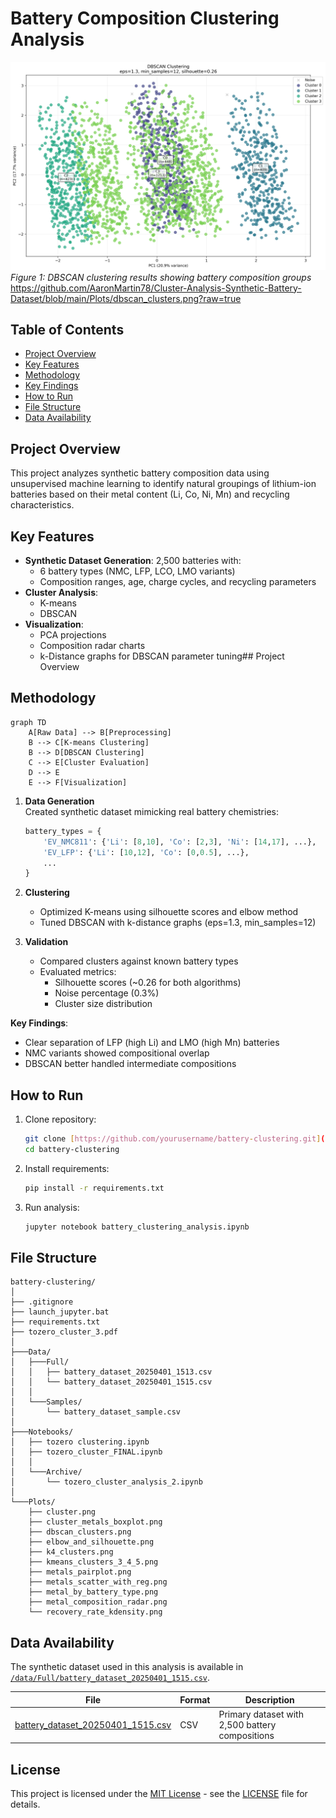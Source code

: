 # Battery Composition Clustering Analysis

![Cluster Visualization](https://github.com/AaronMartin78/Cluster-Analysis-Synthetic-Battery-Dataset/blob/main/Plots/dbscan_clusters.png?raw=true)
*Figure 1: DBSCAN clustering results showing battery composition groups*
https://github.com/AaronMartin78/Cluster-Analysis-Synthetic-Battery-Dataset/blob/main/Plots/dbscan_clusters.png?raw=true
## Table of Contents
- [Project Overview](#project-overview)
- [Key Features](#key-features)
- [Methodology](#methodology)
- [Key Findings](#key-findings)
- [How to Run](#how-to-run)
- [File Structure](#file-structure)
- [Data Availability](#data-availability)

## Project Overview
This project analyzes synthetic battery composition data using unsupervised machine learning to identify natural 
groupings of lithium-ion batteries based on their metal content (Li, Co, Ni, Mn) and recycling characteristics.

## Key Features
- **Synthetic Dataset Generation**: 2,500 batteries with:
  - 6 battery types (NMC, LFP, LCO, LMO variants)
  - Composition ranges, age, charge cycles, and recycling parameters
- **Cluster Analysis**:
  - K-means 
  - DBSCAN 
- **Visualization**:
  - PCA projections
  - Composition radar charts
  - k-Distance graphs for DBSCAN parameter tuning## Project Overview
 
## Methodology
```mermaid
graph TD
    A[Raw Data] --> B[Preprocessing]
    B --> C[K-means Clustering]
    B --> D[DBSCAN Clustering]
    C --> E[Cluster Evaluation]
    D --> E
    E --> F[Visualization]
```
1. **Data Generation**  
   Created synthetic dataset mimicking real battery chemistries:
   ```python
   battery_types = {
       'EV_NMC811': {'Li': [8,10], 'Co': [2,3], 'Ni': [14,17], ...},
       'EV_LFP': {'Li': [10,12], 'Co': [0,0.5], ...},
       ...
   }
   ```

2. **Clustering**  
   - Optimized K-means using silhouette scores and elbow method  
   - Tuned DBSCAN with k-distance graphs (eps=1.3, min_samples=12)

3. **Validation**  
   - Compared clusters against known battery types
   - Evaluated metrics:
     - Silhouette scores (~0.26 for both algorithms)
     - Noise percentage (0.3%)
     - Cluster size distribution

**Key Findings**:
- Clear separation of LFP (high Li) and LMO (high Mn) batteries
- NMC variants showed compositional overlap
- DBSCAN better handled intermediate compositions

## How to Run
1. Clone repository:
   ```bash
   git clone [https://github.com/yourusername/battery-clustering.git](https://github.com/AaronMartin78/Cluster-Analysis-Synthetic-Battery-Dataset)
   cd battery-clustering
   ```

2. Install requirements:
   ```bash
   pip install -r requirements.txt
   ```

3. Run analysis:
   ```bash
   jupyter notebook battery_clustering_analysis.ipynb
   ```
   
## File Structure
```
battery-clustering/
│
├── .gitignore
├── launch_jupyter.bat
├── requirements.txt
├── tozero_cluster_3.pdf
│
├───Data/
│   ├───Full/
│   │   ├── battery_dataset_20250401_1513.csv
│   │   └── battery_dataset_20250401_1515.csv
│   │
│   └───Samples/
│       └── battery_dataset_sample.csv
│
├───Notebooks/
│   ├── tozero clustering.ipynb
│   ├── tozero_cluster_FINAL.ipynb
│   │
│   └───Archive/
│       └── tozero_cluster_analysis_2.ipynb
│
└───Plots/
    ├── cluster.png
    ├── cluster_metals_boxplot.png
    ├── dbscan_clusters.png
    ├── elbow_and_silhouette.png
    ├── k4_clusters.png
    ├── kmeans_clusters_3_4_5.png
    ├── metals_pairplot.png
    ├── metals_scatter_with_reg.png
    ├── metal_by_battery_type.png
    ├── metal_composition_radar.png
    └── recovery_rate_kdensity.png
```
        
## Data Availability
The synthetic dataset used in this analysis is available in [`/data/Full/battery_dataset_20250401_1515.csv`](/data/Full/battery_dataset_20250401_1515.csv).

| File | Format | Description |
|------|--------|-------------|
| [battery_dataset_20250401_1515.csv](/data/Full/battery_dataset_20250401_1515.csv) | CSV | Primary dataset with 2,500 battery compositions |

## License
This project is licensed under the [MIT License](LICENSE) - see the [LICENSE](LICENSE) file for details.
